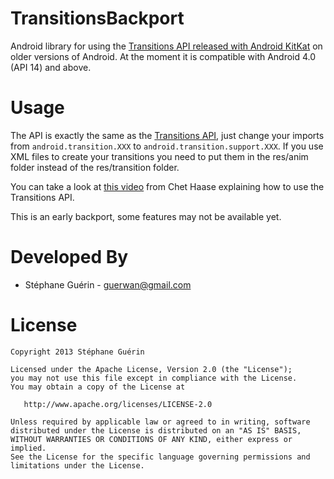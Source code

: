 TransitionsBackport
===================

Android library for using the [Transitions API released with Android KitKat][1] on older versions of Android. At the moment it is compatible with Android 4.0 (API 14) and above.


Usage
=====

The API is exactly the same as the [Transitions API][2], just change your imports
from `android.transition.XXX` to `android.transition.support.XXX`. 
If you use XML files to create your transitions you need to put them in the res/anim folder instead of the res/transition folder.

You can take a look at [this video][3] from Chet Haase explaining how to use the Transitions API.

This is an early backport, some features may not be available yet.


Developed By
============

* Stéphane Guérin - <guerwan@gmail.com>



License
=======

    Copyright 2013 Stéphane Guérin

    Licensed under the Apache License, Version 2.0 (the "License");
    you may not use this file except in compliance with the License.
    You may obtain a copy of the License at

       http://www.apache.org/licenses/LICENSE-2.0

    Unless required by applicable law or agreed to in writing, software
    distributed under the License is distributed on an "AS IS" BASIS,
    WITHOUT WARRANTIES OR CONDITIONS OF ANY KIND, either express or implied.
    See the License for the specific language governing permissions and
    limitations under the License.

[1]: http://developer.android.com/reference/android/transition/package-summary.html
[2]: http://developer.android.com/reference/android/transition/package-summary.html
[3]: https://www.youtube.com/watch?v=S3H7nJ4QaD8
